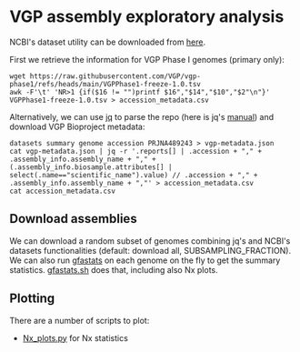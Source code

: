 # VGP assembly exploratory analysis

NCBI's dataset utility can be downloaded from [here](https://www.ncbi.nlm.nih.gov/datasets/docs/v2/download-and-install/).

First we retrieve the information for VGP Phase I genomes (primary only):
```
wget https://raw.githubusercontent.com/VGP/vgp-phase1/refs/heads/main/VGPPhase1-freeze-1.0.tsv
awk -F'\t' 'NR>1 {if($16 != "")printf $16","$14","$10","$2"\n"}' VGPPhase1-freeze-1.0.tsv > accession_metadata.csv
```

Alternatively, we can use [jq](https://jqlang.github.io/jq/) to parse the repo (here is jq's [manual](https://jqlang.github.io/jq/manual/)) and download VGP Bioproject metadata:

```
datasets summary genome accession PRJNA489243 > vgp-metadata.json
cat vgp-metadata.json | jq -r '.reports[] | .accession + "," + .assembly_info.assembly_name + "," + (.assembly_info.biosample.attributes[] | select(.name=="scientific_name").value) // .accession + "," + .assembly_info.assembly_name + ","' > accession_metadata.csv
cat accession_metadata.csv
```

## Download assemblies

We can download a random subset of genomes combining jq's and NCBI's datasets functionalities (default: download all, SUBSAMPLING_FRACTION).
We can also run [gfastats](https://github.com/vgl-hub/gfastats) on each genome on the fly to get the summary statistics. [gfastats.sh](gfastats.sh) does that, including also Nx plots.

## Plotting
There are a number of scripts to plot:
- [Nx_plots.py](Nx_plots.py) for Nx statistics
